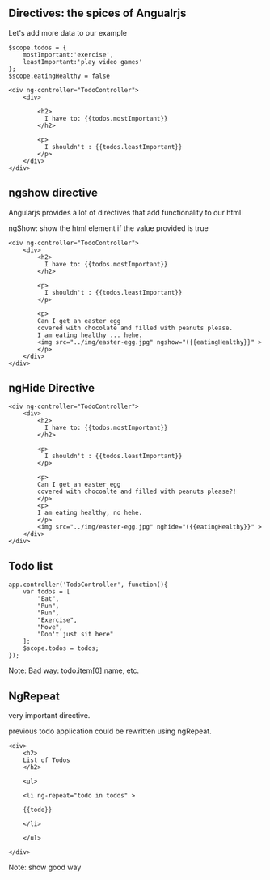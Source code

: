 ## Directives: the spices of Angualrjs

Let's add more data to our example

```
$scope.todos = {
    mostImportant:'exercise',
    leastImportant:'play video games'
};
$scope.eatingHealthy = false
```

```
<div ng-controller="TodoController">
    <div>
    
        <h2>
          I have to: {{todos.mostImportant}}
        </h2>
        
        <p>
          I shouldn't : {{todos.leastImportant}}
        </p>
    </div>
</div>
```


## ngshow directive

Angularjs provides a lot of directives that add functionality to our html

ngShow: show the html element if the value provided is true

```
<div ng-controller="TodoController">
    <div>
        <h2>
          I have to: {{todos.mostImportant}}
        </h2>
        
        <p>
          I shouldn't : {{todos.leastImportant}}
        </p>
        
        <p>
        Can I get an easter egg
        covered with chocolate and filled with peanuts please. 
        I am eating healthy ... hehe.
        <img src="../img/easter-egg.jpg" ngshow="({{eatingHealthy}}" >
        </p>
    </div>
</div>
```
<!-- .element: class="fragment" -->


## ngHide Directive

```
<div ng-controller="TodoController">
    <div>
        <h2>
          I have to: {{todos.mostImportant}}
        </h2>
        
        <p>
          I shouldn't : {{todos.leastImportant}}
        </p>
        
        <p>
        Can I get an easter egg
        covered with chocoalte and filled with peanuts please?!
        </p>
        <p>
        I am eating healthy, no hehe.
        </p>
        <img src="../img/easter-egg.jpg" nghide="({{eatingHealthy}}" >
    </div>
</div>
```
<!-- .element: class="fragment" -->


## Todo list

```
app.controller('TodoController', function(){
    var todos = [
        "Eat",
        "Run",
        "Run",
        "Exercise",
        "Move",
        "Don't just sit here"
    ];
    $scope.todos = todos;
});
```

Note: Bad way: todo.item[0].name, etc.


## NgRepeat

very important directive.

previous todo application could be rewritten using ngRepeat.

```
<div>
    <h2>
    List of Todos
    </h2>
    
    <ul>
    
    <li ng-repeat="todo in todos" >
    
    {{todo}}
    
    </li>
    
    </ul>
    
</div>
```
Note: show good way
